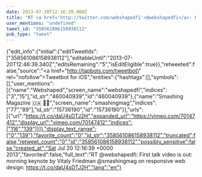 ```yaml
---
date: 2013-07-20T12:16:39.000Z
title: "RT <a href='http://twitter.com/webshapedfi'>@webshapedfi</a>: First talk video is out: morning keynote by Vitaly Friedman <a href='http://twitter.com/smashingmag'>@smashingmag</a> on responsive web design: https://t.co/daU4sDTJ2H″"
user_mentions: "undefined"
tweet_id: "358561086158938112"
pub_type: "tweet"
---
```

{"edit_info":{"initial":{"editTweetIds":["358561086158938112"],"editableUntil":"2013-07-20T12:46:39.340Z","editsRemaining":"5","isEditEligible":true}},"retweeted":false,"source":"<a href=\"http://tapbots.com/tweetbot\" rel=\"nofollow\">Tweetbot for iOS</a>","entities":{"hashtags":[],"symbols":[],"user_mentions":[{"name":"Webshaped","screen_name":"webshapedfi","indices":["3","15"],"id_str":"460040939","id":"460040939"},{"name":"Smashing Magazine 🇺🇦 🏳️‍🌈","screen_name":"smashingmag","indices":["77","89"],"id_str":"15736190","id":"15736190"}],"urls":[{"url":"https://t.co/daU4sDTJ2H","expanded_url":"https://vimeo.com/70147412","display_url":"vimeo.com/70147412","indices":["116","139"]}]},"display_text_range":["0","139"],"favorite_count":"0","id_str":"358561086158938112","truncated":false,"retweet_count":"0","id":"358561086158938112","possibly_sensitive":false,"created_at":"Sat Jul 20 12:16:39 +0000 2013","favorited":false,"full_text":"RT @webshapedfi: First talk video is out: morning keynote by Vitaly Friedman @smashingmag on responsive web design: https://t.co/daU4sDTJ2H","lang":"en"}

